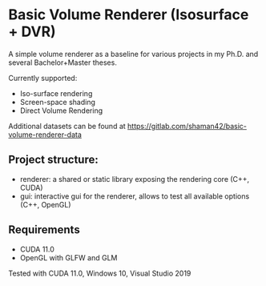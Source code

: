 # Basic Volume Renderer (Isosurface + DVR)

A simple volume renderer as a baseline for various projects in my Ph.D. and several Bachelor+Master theses.

Currently supported:
 - Iso-surface rendering 
 - Screen-space shading
 - Direct Volume Rendering

Additional datasets can be found at https://gitlab.com/shaman42/basic-volume-renderer-data

## Project structure:
 - renderer: a shared or static library exposing the rendering core (C++, CUDA)
 - gui: interactive gui for the renderer, allows to test all available options (C++, OpenGL)

## Requirements

 - CUDA 11.0
 - OpenGL with GLFW and GLM

Tested with CUDA 11.0, Windows 10, Visual Studio 2019
